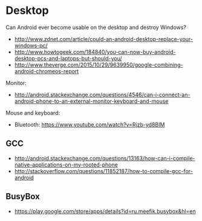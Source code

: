 # Desktop

Can Android ever become usable on the desktop and destroy Windows?

- http://www.zdnet.com/article/could-an-android-desktop-replace-your-windows-pc/
- http://www.howtogeek.com/184840/you-can-now-buy-android-desktop-pcs-and-laptops-but-should-you/
- http://www.theverge.com/2015/10/29/9639950/google-combining-android-chromeos-report

Monitor:

- <http://android.stackexchange.com/questions/4546/can-i-connect-an-android-phone-to-an-external-monitor-keyboard-and-mouse>

Mouse and keyboard:

- Bluetooth: <https://www.youtube.com/watch?v=Rjzb-yd8BIM>

## GCC

- <http://android.stackexchange.com/questions/13163/how-can-i-compile-native-applications-on-my-rooted-phone>
- <http://stackoverflow.com/questions/11852187/how-to-compile-gcc-for-android>

## BusyBox

- <https://play.google.com/store/apps/details?id=ru.meefik.busybox&hl=en>
